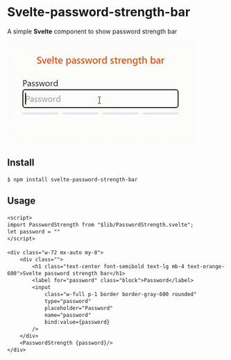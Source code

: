 # Svelte-password-strength-bar
A simple **Svelte** component to show password strength bar

![Gif](https://raw.githubusercontent.com/kawser43/svelte-password-strength-bar/main/static/demo.gif)

## Install
```
$ npm install svelte-password-strength-bar
```

## Usage
```
<script>
import PasswordStrength from "$lib/PasswordStrength.svelte";
let password = ""
</script>

<div class="w-72 mx-auto my-8">
    <div class="">
        <h1 class="text-center font-semibold text-lg mb-4 text-orange-600">Svelte password strength bar</h1>
        <label for="password" class="block">Password</label>
        <input 
            class="w-full p-1 border border-gray-600 rounded"
            type="password" 
            placeholder="Password" 
            name="password"
            bind:value={password}
        />
    </div>
    <PasswordStrength {password}/>
</div>
```